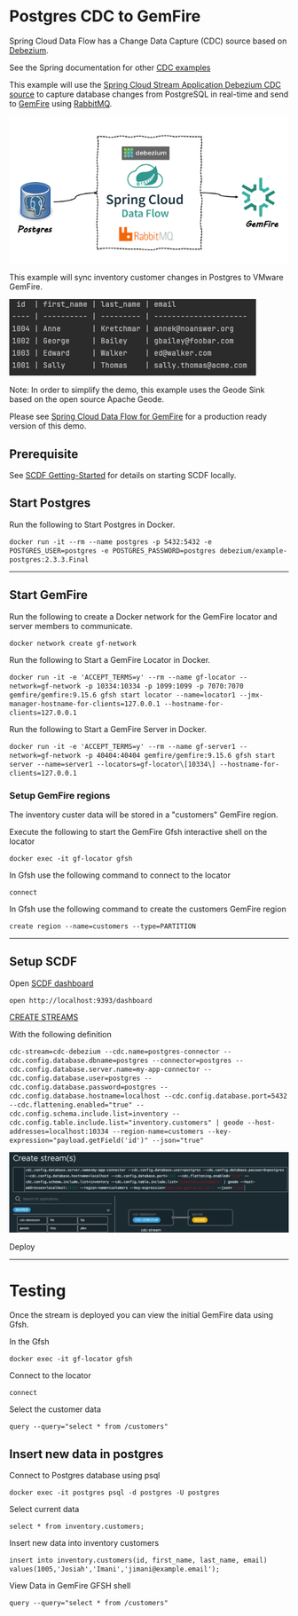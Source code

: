 # Postgres CDC to GemFire

Spring Cloud Data Flow has a Change Data Capture (CDC) source based on [Debezium](https://debezium.io/documentation/reference/stable/connectors/index.html).

See the Spring documentation for other [CDC examples](https://spring.io/blog/2020/12/14/case-study-change-data-capture-cdc-analysis-with-cdc-debezium-source-and-analytics-sink-in-real-time)

This example will use the [Spring Cloud Stream Application Debezium CDC source](https://docs.spring.io/stream-applications/docs/current/reference/html/#spring-cloud-stream-modules-debezium-source) 
to capture database changes from PostgreSQL in real-time and send to [GemFire](http://gemfire.dev) using [RabbitMQ](http://rabbbitmq.com). 

![cdc-gemfire-architecture.png](images/cdc-gemfire-architecture.png)


This example will sync inventory customer changes in Postgres to VMware GemFire.

![customer-inventory-data.png](images/customer-inventory-data.png)


Note: In order to simplify the demo, this example uses the Geode Sink based on the open source Apache Geode.

Please see [Spring Cloud Data Flow for GemFire](https://docs.vmware.com/en/Spring-Cloud-Data-Flow-for-VMware-GemFire/1.0/scdf/index.html) for a production ready version of this demo. 

## Prerequisite

See [SCDF Getting-Started](00-SCDF-Getting-Started.md) for details on starting SCDF locally.

## Start Postgres

Run the following to Start Postgres in Docker.

```shell
docker run -it --rm --name postgres -p 5432:5432 -e POSTGRES_USER=postgres -e POSTGRES_PASSWORD=postgres debezium/example-postgres:2.3.3.Final
```

-------------------

## Start GemFire

Run the following to create a Docker network for the GemFire locator and server members to communicate.

```shell
docker network create gf-network
```

Run the following to Start a GemFire Locator in Docker.

```shell
docker run -it -e 'ACCEPT_TERMS=y' --rm --name gf-locator --network=gf-network -p 10334:10334 -p 1099:1099 -p 7070:7070 gemfire/gemfire:9.15.6 gfsh start locator --name=locator1 --jmx-manager-hostname-for-clients=127.0.0.1 --hostname-for-clients=127.0.0.1
```

Run the following to Start a GemFire Server in Docker.

```shell
docker run -it -e 'ACCEPT_TERMS=y' --rm --name gf-server1 --network=gf-network -p 40404:40404 gemfire/gemfire:9.15.6 gfsh start server --name=server1 --locators=gf-locator\[10334\] --hostname-for-clients=127.0.0.1
```

### Setup GemFire regions

The inventory custer data will be stored in a "customers" GemFire region.

Execute the following to start the GemFire Gfsh interactive shell on the locator

```shell
docker exec -it gf-locator gfsh
```

In Gfsh use the following command to connect to the locator

```shell
connect
```

In Gfsh use the following command to create the customers GemFire region

```shell
create region --name=customers --type=PARTITION
```

------------------

## Setup SCDF

Open [SCDF dashboard](http://localhost:9393/dashboard)

```shell
open http://localhost:9393/dashboard
```

[CREATE STREAMS](http://localhost:9393/dashboard/index.html#/streams/list)

With the following definition

```shell
cdc-stream=cdc-debezium --cdc.name=postgres-connector --cdc.config.database.dbname=postgres --connector=postgres --cdc.config.database.server.name=my-app-connector --cdc.config.database.user=postgres --cdc.config.database.password=postgres --cdc.config.database.hostname=localhost --cdc.config.database.port=5432 --cdc.flattening.enabled="true" --cdc.config.schema.include.list=inventory --cdc.config.table.include.list="inventory.customers" | geode --host-addresses=localhost:10334 --region-name=customers --key-expression="payload.getField('id')" --json="true"
```

![create-cdc-geode-stream.png](images/create-cdc-geode-stream.png)


Deploy

--------------
# Testing

Once the stream is deployed you can view the initial GemFire data using Gfsh.

In the Gfsh

```shell
docker exec -it gf-locator gfsh
```

Connect to the locator
```shell
connect
```

Select the customer data

```shell
query --query="select * from /customers"
```


## Insert new data in postgres

Connect to Postgres database using psql

```shell
docker exec -it postgres psql -d postgres -U postgres
```

Select current data

```shell
select * from inventory.customers;
```

Insert new data into inventory customers

```shell
insert into inventory.customers(id, first_name, last_name, email)
values(1005,'Josiah','Imani','jimani@example.email');
```


View Data in GemFire GFSH shell

```shell
query --query="select * from /customers"
```

